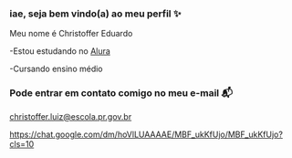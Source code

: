 ### iae, seja bem vindo(a) ao meu perfil :sparkles: 

 Meu nome é Christoffer Eduardo
 
 -Estou estudando no [Alura](https://www.alura.com.br)
 
 -Cursando ensino médio

 ### Pode entrar em contato comigo no meu e-mail 📬
 christoffer.luiz@escola.pr.gov.br

https://chat.google.com/dm/hoVlLUAAAAE/MBF_ukKfUjo/MBF_ukKfUjo?cls=10
